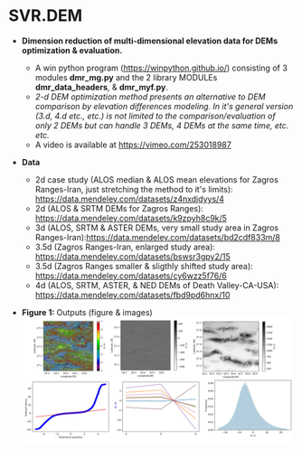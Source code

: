 # SVR.DEM
* **Dimension reduction of multi-dimensional elevation data for DEMs optimization & evaluation.**
  * A win python program (https://winpython.github.io/) consisting of 3 modules **dmr_mg.py** and the 2 library MODULEs **dmr_data_headers**, & **dmr_myf.py**.
  * _2-d DEM optimization method presents an alternative to DEM comparison by elevation differences modeling. In it's general version (3.d, 4.d etc., etc.) is not limited to the comparison/evaluation of only 2 DEMs but can handle 3 DEMs, 4 DEMs at the same time, etc. etc._
  * A video is available at https://vimeo.com/253018987
* **Data**
  * 2d case study (ALOS median & ALOS mean elevations for Zagros Ranges-Iran, just stretching the method to it's limits): https://data.mendeley.com/datasets/z4nxdjdyys/4
  * 2d (ALOS & SRTM DEMs for Zagros Ranges): https://data.mendeley.com/datasets/k9zpyh8c9k/5
  * 3d (ALOS, SRTM & ASTER DEMs, very small study area in Zagros Ranges-Iran):https://data.mendeley.com/datasets/bd2cdf833m/8
  * 3.5d (Zagros Ranges-Iran, enlarged study area): https://data.mendeley.com/datasets/bswsr3gpy2/15
  * 3.5d (Zagros Ranges smaller & sligthly shifted study area): https://data.mendeley.com/datasets/cy6wzz5f76/6
  * 4d (ALOS, SRTM, ASTER, & NED DEMs of Death Valley-CA-USA): https://data.mendeley.com/datasets/fbd9pd6hnx/10

* **Figure 1:** Outputs (figure & images)
  ![Example of output images](https://github.com/miliaresis/SVR.DEM/blob/master/mapping2.jpg)
